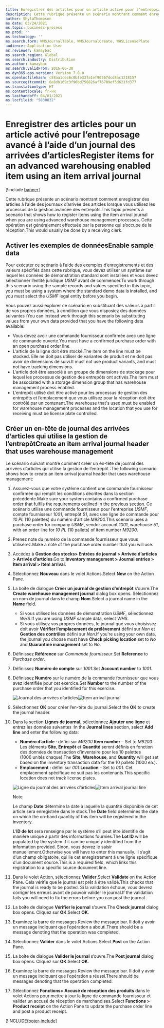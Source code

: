 ```yaml
---
title: Enregistrer des articles pour un article activé pour l’entreposage avancé à l’aide d’un journal des arrivées d’articles
description: Cette rubrique présente un scénario montrant comment enregistrer des articles à l’aide des journaux d’arrivée des articles lorsque vous utilisez les processus de la gestion avancée des entrepôts.
author: ShylaThompson
ms.date: 03/24/2021
ms.topic: business-process
ms.prod: ''
ms.technology: ''
ms.search.form: WMSJournalTable, WMSJournalCreate, WHSLicensePlate
audience: Application User
ms.reviewer: kamaybac
ms.search.region: Global
ms.search.industry: Distribution
ms.author: kamaybac
ms.search.validFrom: 2016-06-30
ms.dyn365.ops.version: Version 7.0.0
ms.openlocfilehash: c58aa1cec6c0bfe33fa1ef90267dcd8ac1218157
ms.sourcegitcommit: 0e8db169c3f90bd750826af76709ef5d621fd377
ms.translationtype: HT
ms.contentlocale: fr-FR
ms.lasthandoff: 04/01/2021
ms.locfileid: "5830832"
---
```

# <a name="register-items-for-an-advanced-warehousing-enabled-item-using-an-item-arrival-journal"></a><span data-ttu-id="4a916-103">Enregistrer des articles pour un article activé pour l’entreposage avancé à l’aide d’un journal des arrivées d’articles</span><span class="sxs-lookup"><span data-stu-id="4a916-103">Register items for an advanced warehousing enabled item using an item arrival journal</span></span>

[!include [banner](../../includes/banner.md)]

<span data-ttu-id="4a916-104">Cette rubrique présente un scénario montrant comment enregistrer des articles à l’aide des journaux d’arrivée des articles lorsque vous utilisez les processus de la gestion avancée des entrepôts.</span><span class="sxs-lookup"><span data-stu-id="4a916-104">This topic presents a scenario that shows how to register items using the item arrival journal when you are using advanced warehouse management processes.</span></span> <span data-ttu-id="4a916-105">Cette opération est généralement effectuée par la personne qui s’occupe de la réception.</span><span class="sxs-lookup"><span data-stu-id="4a916-105">This would usually be done by a receiving clerk.</span></span>

## <a name="enable-sample-data"></a><span data-ttu-id="4a916-106">Activer les exemples de données</span><span class="sxs-lookup"><span data-stu-id="4a916-106">Enable sample data</span></span>

<span data-ttu-id="4a916-107">Pour exécuter ce scénario à l’aide des exemples d’enregistrements et des valeurs spécifiés dans cette rubrique, vous devez utiliser un système sur lequel les données de démonstration standard sont installées et vous devez sélectionner l’entité juridique *USMF* avant de commencer.</span><span class="sxs-lookup"><span data-stu-id="4a916-107">To work through this scenario using the sample records and values specified in this topic, you must be using a system where the standard demo data is installed, and you must select the *USMF* legal entity before you begin.</span></span>

<span data-ttu-id="4a916-108">Vous pouvez aussi explorer ce scénario en substituant des valeurs à partir de vos propres données, à condition que vous disposiez des données suivantes :</span><span class="sxs-lookup"><span data-stu-id="4a916-108">You can instead work through this scenario by substituting values from your own data provided that you have the following data available:</span></span>

- <span data-ttu-id="4a916-109">Vous devez avoir une commande fournisseur confirmée avec une ligne de commande ouverte.</span><span class="sxs-lookup"><span data-stu-id="4a916-109">You must have a confirmed purchase order with an open purchase order line.</span></span>
- <span data-ttu-id="4a916-110">L’article de la ligne doit être stocké.</span><span class="sxs-lookup"><span data-stu-id="4a916-110">The item on the line must be stocked.</span></span> <span data-ttu-id="4a916-111">Elle ne doit pas utiliser de variantes de produit et ne doit pas avoir de dimensions de suivi.</span><span class="sxs-lookup"><span data-stu-id="4a916-111">It must not use product variants, and must not have tracking dimensions.</span></span>
- <span data-ttu-id="4a916-112">L’article doit être associé à un groupe de dimensions de stockage pour lequel les processus de gestion des entrepôts ont activés.</span><span class="sxs-lookup"><span data-stu-id="4a916-112">The item must be associated with a storage dimension group that has warehouse management process enabled.</span></span>
- <span data-ttu-id="4a916-113">L’entrepôt utilisé doit être activé pour les processus de gestion des entrepôts et l’emplacement que vous utilisez pour la réception doit être contrôlé par un contenant.</span><span class="sxs-lookup"><span data-stu-id="4a916-113">The warehouse that's used must be enabled for warehouse management processes and the location that you use for receiving must be license plate controlled.</span></span>

## <a name="create-an-item-arrival-journal-header-that-uses-warehouse-management"></a><span data-ttu-id="4a916-114">Créer un en-tête de journal des arrivées d’articles qui utilise la gestion de l’entrepôt</span><span class="sxs-lookup"><span data-stu-id="4a916-114">Create an item arrival journal header that uses warehouse management</span></span>

<span data-ttu-id="4a916-115">Le scénario suivant montre comment créer un en-tête de journal des arrivées d’articles qui utilise la gestion de l’entrepôt :</span><span class="sxs-lookup"><span data-stu-id="4a916-115">The following scenario shows how to create an item arrival journal header that uses warehouse management:</span></span>

1. <span data-ttu-id="4a916-116">Assurez-vous que votre système contient une commande fournisseur confirmée qui remplit les conditions décrites dans la section précédente.</span><span class="sxs-lookup"><span data-stu-id="4a916-116">Make sure your system contains a confirmed purchase order that fulfils the requirements outlined in the previous section.</span></span> <span data-ttu-id="4a916-117">Ce scénario utilise une commande fournisseur pour l’entreprise *USMF*, compte fournisseur *1001*, entrepôt *51*, avec une ligne de commande pour *10 PL* (10 palettes) du numéro d’article *M9200*.</span><span class="sxs-lookup"><span data-stu-id="4a916-117">This scenario uses a purchase order for company *USMF*, vendor account *1001*, warehouse *51*, with an order line for *10 PL* (10 pallets) of item number *M9200*.</span></span>
1. <span data-ttu-id="4a916-118">Prenez note du numéro de la commande fournisseur que vous utiliserez.</span><span class="sxs-lookup"><span data-stu-id="4a916-118">Make a note of the purchase order number that you will use.</span></span>
1. <span data-ttu-id="4a916-119">Accédez à **Gestion des stocks\> Entrées de journal \> Arrivée d’articles \> Arrivée d’articles**.</span><span class="sxs-lookup"><span data-stu-id="4a916-119">Go to **Inventory management \> Journal entries \> Item arrival \> Item arrival**.</span></span>
1. <span data-ttu-id="4a916-120">Sélectionnez **Nouveau** dans le volet Actions.</span><span class="sxs-lookup"><span data-stu-id="4a916-120">Select **New** on the Action Pane.</span></span>
1. <span data-ttu-id="4a916-121">La boîte de dialogue **Créer un journal de gestion d’entrepôt** s’ouvre.</span><span class="sxs-lookup"><span data-stu-id="4a916-121">The **Create warehouse management journal** dialog box opens.</span></span> <span data-ttu-id="4a916-122">Sélectionnez un nom de journal dans le champ **Nom**.</span><span class="sxs-lookup"><span data-stu-id="4a916-122">Select a journal name in the **Name** field.</span></span>
    - <span data-ttu-id="4a916-123">Si vous utilisez les données de démonstration *USMF*, sélectionnez *WHS*.</span><span class="sxs-lookup"><span data-stu-id="4a916-123">If you are using *USMF* sample data, select *WHS*.</span></span>
    - <span data-ttu-id="4a916-124">Si vous utilisez vos propres données, le journal que vous choisissez doit avoir **Vérifier l’emplacement de prélèvement** défini sur *Non* et **Gestion des contrôles** défini sur *Non*.</span><span class="sxs-lookup"><span data-stu-id="4a916-124">If you're using your own data, the journal you choose must have **Check picking location** set to *No* and **Quarantine management** set to *No*.</span></span>
1. <span data-ttu-id="4a916-125">Définissez **Référence** sur *Commande fournisseur*.</span><span class="sxs-lookup"><span data-stu-id="4a916-125">Set **Reference** to *Purchase order*.</span></span>
1. <span data-ttu-id="4a916-126">Définissez **Numéro de compte** sur *1001*.</span><span class="sxs-lookup"><span data-stu-id="4a916-126">Set **Account number** to *1001*.</span></span>
1. <span data-ttu-id="4a916-127">Définissez **Numéro** sur le numéro de la commande fournisseur que vous avez identifiée pour cet exercice.</span><span class="sxs-lookup"><span data-stu-id="4a916-127">Set **Number** to the number of the purchase order that you identified for this exercise.</span></span>

    <span data-ttu-id="4a916-128">![Journal des arrivées d’articles](../media/item-arrival-journal-header.png "Journal des arrivées d’articles")</span><span class="sxs-lookup"><span data-stu-id="4a916-128">![Item arrival journal](../media/item-arrival-journal-header.png "Item arrival journal")</span></span>

1. <span data-ttu-id="4a916-129">Sélectionnez **OK** pour créer l’en-tête du journal.</span><span class="sxs-lookup"><span data-stu-id="4a916-129">Select the **OK** to create the journal header.</span></span>
1. <span data-ttu-id="4a916-130">Dans la section **Lignes de journal**, sélectionnez **Ajouter une ligne** et entrez les données suivantes :</span><span class="sxs-lookup"><span data-stu-id="4a916-130">In the **Journal lines** section, select **Add line** and enter the following data:</span></span>
    - <span data-ttu-id="4a916-131">**Numéro d’article** : défini sur *M9200*.</span><span class="sxs-lookup"><span data-stu-id="4a916-131">**Item number** – Set to *M9200*.</span></span> <span data-ttu-id="4a916-132">Les éléments **Site**, **Entrepôt** et **Quantité** seront définis en fonction des données de transaction d’inventaire pour les 10 palettes (1000 unités chaque).</span><span class="sxs-lookup"><span data-stu-id="4a916-132">The **Site**, **Warehouse**, and **Quantity** will get set based on the inventory transaction data for the 10 pallets (1000 ea.).</span></span>
    - <span data-ttu-id="4a916-133">**Emplacement** : défini sur *001*.</span><span class="sxs-lookup"><span data-stu-id="4a916-133">**Location** – Set to  *001*.</span></span> <span data-ttu-id="4a916-134">Cet emplacement spécifique ne suit pas les contenants.</span><span class="sxs-lookup"><span data-stu-id="4a916-134">This specific location does not track license plates.</span></span>

    <span data-ttu-id="4a916-135">![Ligne du journal des arrivées d’articles](../media/item-arrival-journal-line.png "Ligne du journal des arrivées d’articles")</span><span class="sxs-lookup"><span data-stu-id="4a916-135">![Item arrival journal line](../media/item-arrival-journal-line.png "Item arrival journal line")</span></span>

    > [!NOTE]
    > <span data-ttu-id="4a916-136">Le champ **Date** détermine la date à laquelle la quantité disponible de cet article sera enregistrée dans le stock.</span><span class="sxs-lookup"><span data-stu-id="4a916-136">The **Date** field determines the date on which the on-hand quantity of this item will be registered in the inventory.</span></span>  
    >
    > <span data-ttu-id="4a916-137">L’**ID de lot** sera renseigné par le système s’il peut être identifié de manière unique à partir des informations fournies.</span><span class="sxs-lookup"><span data-stu-id="4a916-137">The **Lot ID** will be populated by the system if it can be uniquely identified from the information provided.</span></span> <span data-ttu-id="4a916-138">Sinon, vous devrez le saisir manuellement.</span><span class="sxs-lookup"><span data-stu-id="4a916-138">Otherwise you will have to enter this manually.</span></span> <span data-ttu-id="4a916-139">Il s’agit d’un champ obligatoire, qui lie cet enregistrement à une ligne spécifique d’un document source.</span><span class="sxs-lookup"><span data-stu-id="4a916-139">This is a required field, which links this registration to a specific source document line.</span></span>  

1. <span data-ttu-id="4a916-140">Dans le volet Action, sélectionnez **Valider**.</span><span class="sxs-lookup"><span data-stu-id="4a916-140">Select **Validate** on the Action Pane.</span></span> <span data-ttu-id="4a916-141">Cela vérifie que le journal est prêt à être validé.</span><span class="sxs-lookup"><span data-stu-id="4a916-141">This checks that the journal is ready to be posted.</span></span> <span data-ttu-id="4a916-142">Si la validation échoue, vous devrez corriger les erreurs avant de pouvoir valider le journal.</span><span class="sxs-lookup"><span data-stu-id="4a916-142">If the validation fails you will need to fix the errors before you can post the journal.</span></span>  
1. <span data-ttu-id="4a916-143">La boîte de dialogue **Vérifier le journal** s’ouvre.</span><span class="sxs-lookup"><span data-stu-id="4a916-143">The **Check journal** dialog box opens.</span></span> <span data-ttu-id="4a916-144">Cliquez sur **OK**.</span><span class="sxs-lookup"><span data-stu-id="4a916-144">Select **OK**.</span></span>
1. <span data-ttu-id="4a916-145">Examinez la barre de messages.</span><span class="sxs-lookup"><span data-stu-id="4a916-145">Review the message bar.</span></span> <span data-ttu-id="4a916-146">Il doit y avoir un message indiquant que l’opération a abouti.</span><span class="sxs-lookup"><span data-stu-id="4a916-146">There should be a message denoting that the operation was completed.</span></span>  
1. <span data-ttu-id="4a916-147">Sélectionnez **Valider** dans le volet Actions.</span><span class="sxs-lookup"><span data-stu-id="4a916-147">Select **Post** on the Action Pane.</span></span>
1. <span data-ttu-id="4a916-148">La boîte de dialogue **Valider le journal** s’ouvre.</span><span class="sxs-lookup"><span data-stu-id="4a916-148">The **Post journal** dialog box opens.</span></span> <span data-ttu-id="4a916-149">Cliquez sur **OK**.</span><span class="sxs-lookup"><span data-stu-id="4a916-149">Select **OK**.</span></span>
1. <span data-ttu-id="4a916-150">Examinez la barre de messages.</span><span class="sxs-lookup"><span data-stu-id="4a916-150">Review the message bar.</span></span> <span data-ttu-id="4a916-151">Il doit y avoir un message indiquant que l’opération a réussi.</span><span class="sxs-lookup"><span data-stu-id="4a916-151">There should be messages denoting that the operation completed.</span></span>
1. <span data-ttu-id="4a916-152">Sélectionnez **Fonctions> Accusé de réception des produits** dans le volet Actions pour mettre à jour la ligne de commande fournisseur et valider un accusé de réception de marchandises.</span><span class="sxs-lookup"><span data-stu-id="4a916-152">Select **Functions > Product receipt** on the Action Pane to update the purchase order line and post a product receipt.</span></span>


[!INCLUDE[footer-include](../../../includes/footer-banner.md)]
